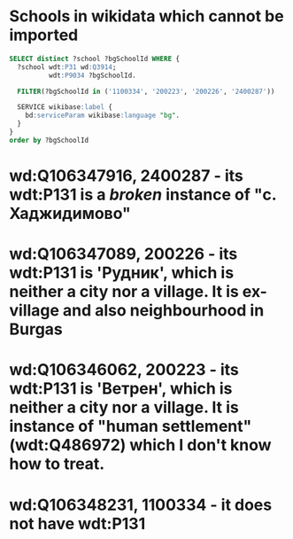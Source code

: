 
# Schools in wikidata which cannot be imported

```sql
SELECT distinct ?school ?bgSchoolId WHERE {
  ?school wdt:P31 wd:Q3914;
          wdt:P9034 ?bgSchoolId.

  FILTER(?bgSchoolId in ('1100334', '200223', '200226', '2400287'))

  SERVICE wikibase:label {
    bd:serviceParam wikibase:language "bg".
  }
}
order by ?bgSchoolId
```

# wd:Q106347916, 2400287 - its wdt:P131 is a _broken_ instance of "с. Хаджидимово"
# wd:Q106347089, 200226 - its wdt:P131 is 'Рудник', which is neither a city nor a village. It is ex-village and also neighbourhood in Burgas
# wd:Q106346062, 200223 - its wdt:P131 is 'Ветрен', which is neither a city nor a village. It is instance of "human settlement" (wdt:Q486972) which I don't know how to treat.
# wd:Q106348231, 1100334 - it does not have wdt:P131